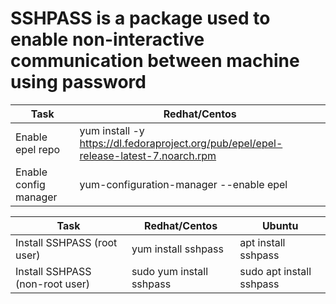 # SSHPASS is a package used to enable non-interactive communication between machine using password

| Task                  | Redhat/Centos                                                                         | 
| ----------------------| --------------------------------------------------------------------------------------|
| Enable epel repo      | yum install -y https://dl.fedoraproject.org/pub/epel/epel-release-latest-7.noarch.rpm |
| Enable config manager | yum-configuration-manager --enable epel                                               |

| Task                            | Redhat/Centos            | Ubuntu                   |
| --------------------------------| -------------------------|--------------------------| 
| Install SSHPASS (root user)     | yum install sshpass      | apt install sshpass      |
| Install SSHPASS (non-root user) | sudo yum install sshpass | sudo apt install sshpass |

